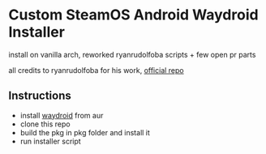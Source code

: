 # Custom SteamOS Android Waydroid Installer

install on vanilla arch, reworked ryanrudolfoba scripts + few open pr parts

all credits to ryanrudolfoba for his work, [official repo](https://github.com/ryanrudolfoba/SteamOS-Waydroid-Installer)

## Instructions

- install [waydroid](https://aur.archlinux.org/packages/waydroid) from aur
- clone this repo
- build the pkg in pkg folder and install it
- run installer script
